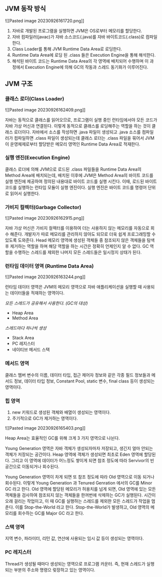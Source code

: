 ## JVM 동작 방식

![[Pasted image 20230926161720.png]]

1. 자바로 개발된 프로그램을 실행하면 JVM은 OS로부터 메모리를 할당한다.
2. 자바 컴파일러(javac)가 자바 소스코드(.java)를 자바 바이트코드(.class)로 컴파일한다.
3. Class Loader를 통해 JVM Runtime Data Area로 로딩한다.
4. Runtime Data Area에 로딩 된 .class 들은 Execution Engine을 통해 해석한다.
5. 해석된 바이트 코드는 Runtime Data Area의 각 영역에 배치되어 수행하며 이 과정에서 Execution Engine에 의해 GC의 작동과 스레드 동기화가 이루어진다.

## JVM 구조

### 클래스 로더(Class Loader)

![[Pasted image 20230926162409.png]]

자바는 동적으로 클래스를 읽어오므로, 프로그램이 실행 중인 런타임에서야 모든 코드가 자바 가상 머신과 연결된다. 이렇게 동적으로 클래스를 로딩해주는 역할을 하는 것이 클래스 로더이다. 자바에서 소스를 작성하면 .java 파일이 생성되고 .java 소스를 컴파일러가 컴파일하면 .class 파일이 생성되는데 클래스 로더는 .class 파일을 묶어서 JVM이 운영체제로부터 할당받은 메모리 영역인 Runtime Data Area로 적재한다.

### 실행 엔진(Execution Engine)

클래스 로더에 의해 JVM으로 로드된 .class 파일들을 Runtime Data Area의 Method Area에 배치되는데, 배치된 이후에 JVM은 Method Area의 바이트 코드를 실행 엔진에 제공하여 정의된 내용대로 바이트 코드를 실행 시킨다. 이때, 로드된 바이트 코드를 실행하는 런타임 모듈이 실행 엔진이다. 실행 엔진은 바이트 코드를 명령어 단위로 읽어서 실행한다.

### 가비지 컬렉터(Garbage Collector)

![[Pasted image 20230926162915.png]]

자바 가상 머신은 가비지 컬렉터를 이용하여 더는 사용하지 않는 메모리를 자동으로 회수 해준다. 개발자가 따로 메모리를 관리하지 않아도 되므로 더욱 쉽게 프로그래밍할 수 있도록 도와준다. Head 메모리 영역에 생성된 객체들 중 참조되지 않은 객체들을 탐색 후 제거하는 역할을 하며 해당 역할을 하는 시간은 정확히 언제인지 알 수 없다. GC 역할을 수행하는 스레드를 제외한 나머지 모든 스레드들은 일시정지 상태가 된다.

### 런타임 데이터 영역 (Runtime Data Area)

![[Pasted image 20230926163244.png]]

런타임 데이터 영역은 JVM의 메모리 영역으로 자바 애플리케이션을 실행할 때 사용되는 데이터들을 적재하는 영역이다.

*모든 스레드가 공유해서 사용한다. (GC의 대상)*
- Heap Area
- Method Area

*스레드마다 하나씩 생성*
- Stack Area
- PC 레지스터
- 네이티브 메서드 스택

### 메서드 영역

클래스 멤버 변수의 이름, 데이터 타입, 접근 제어자 정보와 같은 각종 필드 정보들과 메서드 정보, 데이터 타입 정보, Constant Pool, static 변수, final class 등이 생성되는 영역이다.


### 힙 영역

1. new 키워드로 생성된 객체와 배열이 생성되는 영역이다.
2. 주기적으로 GC가 제거하는 영역이다.

![[Pasted image 20230926165403.png]]

Heap Area는 효율적인 GC를 위해 크게 3 가지 영역으로 나뉜다.

Young Generation 영역은 자바 객체가 생성되자마자 저장되고, 생긴지 얼마 안되는 객체가 저장되는 공간이다. Heap 영역에 객체가 생성되면 최초로 Eden  영역에 할당된다. 그리고 이 영역에 데이터가 어느정도 쌓이게 되면 참조 정도에 따라 Servivor의 빈 공간으로 이동되거나 회수된다.

Young Generation 영역이 차게 되면 또 참조 정도에 따라 Old 영역으로 이동 되거나 회수된다. 이렇게 Young Generation 과 Tenured Genration 에서의 GC를 Minor GC 라고 한다. Old 영역에 할당된 메모리가 허용치를 넘게 되면, Old 영역에 있는 모든 객체들을 검사하여 참조되지 않는 객체들을 한꺼번에 삭제하는 GC가 실행된다. 시간이 오래 걸리는 작업이고, 이 때 GC를 실행하는 스레드를 제외한 모든 스레드가 작업을 멈춘다. 이를 Stop-the-World 라고 한다. Stop-the-World가 발생하고, Old 영역의 메모리를 회수하는 GC를 Major GC 라고 한다.


### 스택 영역

지역 변수, 파라미터, 리턴 값, 연산에 사용되는 임시 값 등이 생성되는 영역이다.


### PC 레지스터

Thread가 생성될 때마다 생성되는 영역으로 프로그램 카운터. 즉, 현재 스레드가 실행되는 부분의 주소와 명령으 렂장하고 있는 영역이다.